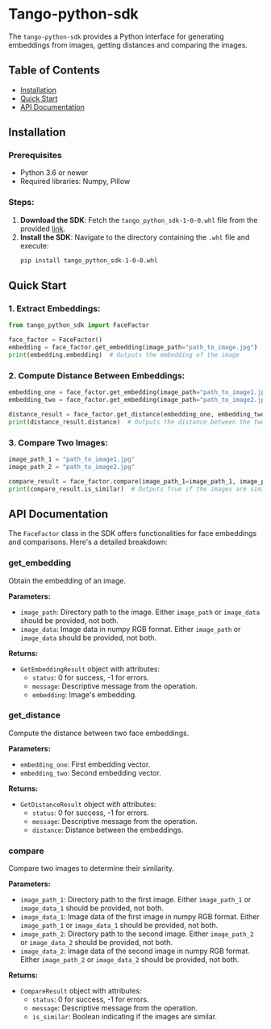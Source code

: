 # Tango-python-sdk

The `tango-python-sdk` provides a Python interface for generating embeddings from images, getting distances and comparing the images. 

## Table of Contents
- [Installation](#installation)
- [Quick Start](#quick-start)
- [API Documentation](#api-documentation)

## Installation

### Prerequisites
- Python 3.6 or newer
- Required libraries: Numpy, Pillow

### Steps:

1. **Download the SDK**: Fetch the `tango_python_sdk-1-0-0.whl` file from the provided [link](#provide-the-link-here).
2. **Install the SDK**: Navigate to the directory containing the `.whl` file and execute:
   ```bash
   pip install tango_python_sdk-1-0-0.whl
   ```

## Quick Start

### 1. Extract Embeddings:

```python
from tango_python_sdk import FaceFactor

face_factor = FaceFactor()
embedding = face_factor.get_embedding(image_path="path_to_image.jpg")
print(embedding.embedding)  # Outputs the embedding of the image
```

### 2. Compute Distance Between Embeddings:

```python
embedding_one = face_factor.get_embedding(image_path="path_to_image1.jpg").embedding
embedding_two = face_factor.get_embedding(image_path="path_to_image2.jpg").embedding

distance_result = face_factor.get_distance(embedding_one, embedding_two)
print(distance_result.distance)  # Outputs the distance between the two embeddings
```

### 3. Compare Two Images:

```python
image_path_1 = "path_to_image1.jpg"
image_path_2 = "path_to_image2.jpg"

compare_result = face_factor.compare(image_path_1=image_path_1, image_path_2=image_path_2)
print(compare_result.is_similar)  # Outputs True if the images are similar, otherwise False
```

## API Documentation

The `FaceFactor` class in the SDK offers functionalities for face embeddings and comparisons. Here's a detailed breakdown:

### get_embedding

Obtain the embedding of an image.

**Parameters:**
- `image_path`: Directory path to the image. Either `image_path` or `image_data` should be provided, not both.
- `image_data`: Image data in numpy RGB format. Either `image_path` or `image_data` should be provided, not both.

**Returns:**
- `GetEmbeddingResult` object with attributes:
  - `status`: 0 for success, -1 for errors.
  - `message`: Descriptive message from the operation.
  - `embedding`: Image's embedding.

### get_distance

Compute the distance between two face embeddings.

**Parameters:**
- `embedding_one`: First embedding vector.
- `embedding_two`: Second embedding vector.

**Returns:**
- `GetDistanceResult` object with attributes:
  - `status`: 0 for success, -1 for errors.
  - `message`: Descriptive message from the operation.
  - `distance`: Distance between the embeddings.

### compare

Compare two images to determine their similarity.

**Parameters:**
- `image_path_1`: Directory path to the first image. Either `image_path_1` or `image_data_1` should be provided, not both.
- `image_data_1`: Image data of the first image in numpy RGB format. Either `image_path_1` or `image_data_1` should be provided, not both.
- `image_path_2`: Directory path to the second image. Either `image_path_2` or `image_data_2` should be provided, not both.
- `image_data_2`: Image data of the second image in numpy RGB format. Either `image_path_2` or `image_data_2` should be provided, not both.

**Returns:**
- `CompareResult` object with attributes:
  - `status`: 0 for success, -1 for errors.
  - `message`: Descriptive message from the operation.
  - `is_similar`: Boolean indicating if the images are similar.

